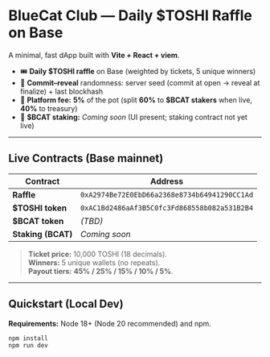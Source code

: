 # BlueCat Club — Daily $TOSHI Raffle on Base

A minimal, fast dApp built with **Vite + React + viem**.

- 🎟 **Daily $TOSHI raffle** on Base (weighted by tickets, 5 unique winners)
- 🔐 **Commit–reveal** randomness: server seed (commit at open → reveal at finalize) + last blockhash
- 💸 **Platform fee:** **5%** of the pot (split **60%** to **$BCAT stakers** when live, **40%** to treasury)
- 🐾 **$BCAT staking:** *Coming soon* (UI present; staking contract not yet live)

---

## Live Contracts (Base mainnet)

| Contract | Address |
|---|---|
| **Raffle** | `0xA2974Be72E0EbD66a2368e8734b64941290CC1Ad` |
| **$TOSHI token** | `0xAC1Bd2486aAf3B5C0fc3Fd868558b082a531B2B4` |
| **$BCAT token** | *(TBD)* |
| **Staking (BCAT)** | *Coming soon* |

> **Ticket price:** 10,000 TOSHI (18 decimals).  
> **Winners:** 5 unique wallets (no repeats).  
> **Payout tiers:** **45% / 25% / 15% / 10% / 5%**.

---

## Quickstart (Local Dev)

**Requirements:** Node 18+ (Node 20 recommended) and npm.

```bash
npm install
npm run dev
